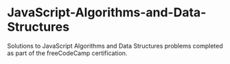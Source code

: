 # JavaScript-Algorithms-and-Data-Structures
Solutions to JavaScript Algorithms and Data Structures problems completed as part of the freeCodeCamp certification.
